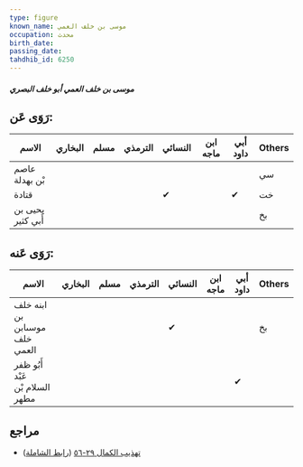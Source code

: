 ```yaml
---
type: figure
known_name: موسى بن خلف العمي
occupation: محدث
birth_date:
passing_date:
tahdhib_id: 6250
---
```

##### موسى بن خلف العمي أبو خلف البصري

## رَوَى عَن:
| الاسم             | البخاري | مسلم | الترمذي | النسائي | ابن ماجه | أبي داود | Others |
| ----------------- | ------- | ---- | ------- | ------- | -------- | -------- | ------ |
| عاصم بْن بهدلة    |         |      |         |         |          |          | سي     |
| قتادة             |         |      |         | ✔       |          | ✔        | خت     |
| يحيى بن أَبي كثير |         |      |         |         |          |          | بخ     |
## رَوَى عَنه:
| الاسم                           | البخاري | مسلم | الترمذي | النسائي | ابن ماجه | أبي داود | Others |
| ------------------------------- | ------- | ---- | ------- | ------- | -------- | -------- | ------ |
| ابنه خلف بن موسىابن خلف العمي   |         |      |         | ✔       |          |          | بخ     |
| أَبُو ظفر عَبْد السلام بْن مطهر |         |      |         |         |          | ✔        |        |
## مراجع
- [تهذيب الكمال ٢٩-٥٦](obsidian://open?vault=Tahdhib-al-Kamal&file=Figures/٦٢٥٠-موسى%20بن%20خلف%20العمي%20أبو%20خلف%20البصري) ([رابط الشاملة](https://shamela.ws/book/3722/15627))